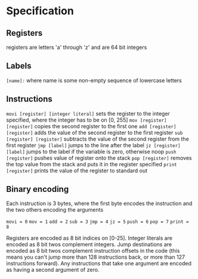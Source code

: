 # Specification

## Registers

registers are letters 'a' through 'z' and are 64 bit integers

## Labels

`[name]:` where name is some non-empty sequence of lowercase letters

## Instructions

`movi [register] [integer literal]` sets the register to the integer specified, where the integer has to be on [0, 255]
`mov [register] [register]` copies the second register to the first one
`add [register] [register]` adds the value of the second register to the first register
`sub [register] [register]` subtracts the value of the second register from the first register
`jmp [label]` jumps to the line after the label
`jz [register] [label]` jumps to the label if the variable is zero, otherwise noop
`push [register]` pushes value of register onto the stack
`pop [register]` removes the top value from the stack and puts it in the register specified
`print [register]` prints the value of the register to standard out

## Binary encoding

Each instruction is 3 bytes, where the first byte encodes the instruction and the two others encoding the arguments

`movi = 0`
`mov = 1`
`add = 2`
`sub = 3`
`jmp = 4`
`jz = 5`
`push = 6`
`pop = 7`
`print = 8`

Registers are encoded as 8 bit indices on [0-25].
Integer literals are encoded as 8 bit twos complement integers.
Jump destinations are encoded as 8 bit twos complement instruction offsets in the code (this means you can't jump more than 128 instructions back, or more than 127 instructions forward).
Any instructions that take one argument are encoded as having a second argument of zero.
